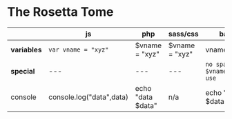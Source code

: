 # The Rosetta Tome

|     | js  | php | sass/css | bash |
| --- | --- | --- | --- | --- |
|**variables**| `var vname = "xyz"`|$vname = "xyz"| $vname = "xyz"| vname="xyz"|
| **special** | --- | --- | --- | `no spaces & $vname to use` |
|console| console.log("data",data)| echo "data $data"| n/a | echo "data $data"|
